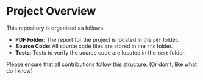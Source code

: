 # Project Overview

This repository is organized as follows:

- **PDF Folder**: The report for the project is located in the `pdf` folder.
- **Source Code**: All source code files are stored in the `src` folder.
- **Tests**: Tests to verify the source code are located in the `test` folder.

Please ensure that all contributions follow this structure. (Or don't, like what do I know)